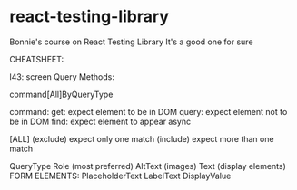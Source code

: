 # react-testing-library

Bonnie's course on React Testing Library
It's a good one for sure

CHEATSHEET:

l43: screen Query Methods:

command[All]ByQueryType

command:
get: expect element to be in DOM
query: expect element not to be in DOM
find: expect element to appear async

[ALL]
(exclude) expect only one match
(include) expect more than one match

QueryType
Role (most preferred)
AltText (images)
Text (display elements)
FORM ELEMENTS:
PlaceholderText
LabelText
DisplayValue
